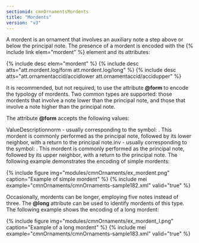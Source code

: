 ```yaml
---
sectionid: cmnOrnamentsMordents
title: "Mordents"
version: "v3"
---
```


A mordent is an ornament that involves an auxiliary note a step above or below the principal note. The presence of a mordent is encoded with the {% include link elem="mordent" %} element and its attributes:

  
{% include desc elem="mordent" %} 
{% include desc atts="att.mordent.log/form att.mordent.log/long" %} 
{% include desc atts="att.ornamentaccid/accidlower att.ornamentaccid/accidupper" %} 
 

It is recommended, but not required, to use the attribute **@form** to encode the typology of mordents. Two common types are supported: those mordents that involve a note lower than the principal note, and those that involve a note higher than the principal note.

The attribute **@form** accepts the following values:

ValueDescriptionnorm - usually corresponding to the symbol: . This mordent is
        commonly performed as the principal note, followed by its lower neighbor, with a return to
        the principal note.inv - usually corresponding to the symbol: . This mordent is
        commonly performed as the principal note, followed by its upper neighbor, with a return to
        the principal note.
The following example demonstrates the encoding of simple mordents:

{% include figure img="modules/cmnOrnaments/ex_mordent.png" caption="Example of simple mordent" %}
{% include mei example="cmnOrnaments/cmnOrnaments-sample182.xml" valid="true" %}
    
Occasionally, mordents can be longer, employing five notes instead of three. The **@long** attribute can be used to identify mordents of this type. The following example shows the encoding of a long mordent:

{% include figure img="modules/cmnOrnaments/ex_mordent_l.png" caption="Example of a long mordent" %}
{% include mei example="cmnOrnaments/cmnOrnaments-sample183.xml" valid="true" %}
    